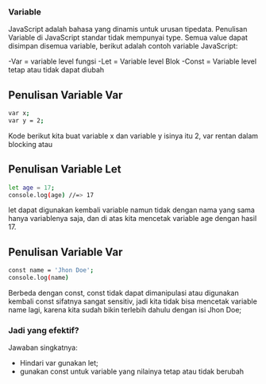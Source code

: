 ### Variable

JavaScript adalah bahasa yang dinamis untuk urusan tipedata. Penulisan Variable di JavaScript standar tidak mempunyai type. Semua value dapat disimpan disemua variable, berikut adalah contoh variable JavaScript:

-Var = variable level fungsi
-Let = Variable level Blok
-Const = Variable level tetap atau tidak dapat diubah

## Penulisan Variable Var

```sh
var x;
var y = 2;
```

Kode berikut kita buat variable x dan variable y isinya itu 2, var rentan dalam blocking atau

## Penulisan Variable Let

```sh
let age = 17;
console.log(age) //=> 17
```

let dapat digunakan kembali variable namun tidak dengan nama yang sama hanya variablenya saja, dan di atas kita mencetak variable age dengan hasil 17.

## Penulisan Variable Var

```sh
const name = 'Jhon Doe';
console.log(name)
```

Berbeda dengan const, const tidak dapat dimanipulasi atau digunakan kembali const sifatnya sangat sensitiv, jadi kita tidak bisa mencetak variable name lagi, karena kita sudah bikin terlebih dahulu dengan isi Jhon Doe;

### Jadi yang efektif?

Jawaban singkatnya:

- Hindari var gunakan let;
- gunakan const untuk variable yang nilainya tetap atau tidak berubah
